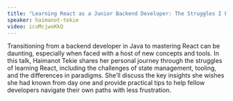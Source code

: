 ```yaml
---
title: "Learning React as a Junior Backend Developer: The Struggles I Faced and What I Wish I Knew"
speaker: haimanot-tekie
video: icuMcjwoKkQ
---
```


Transitioning from a backend developer in Java to mastering React can be daunting, especially when faced with a host of new concepts and tools. In this talk, Haimanot Tekie shares her personal journey through the struggles of learning React, including the challenges of state management, tooling, and the differences in paradigms. She’ll discuss the key insights she wishes she had known from day one and provide practical tips to help fellow developers navigate their own paths with less frustration.
